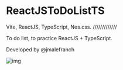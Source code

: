 # ReactJSToDoListTS
Vite, ReactJS, TypeScript, Nes.css.
/////////////

To do list, to practice ReactJS + TypeScript.

Developed by @jmalefranch

![img](http://i.imgur.com/7AxdPVP.png)
